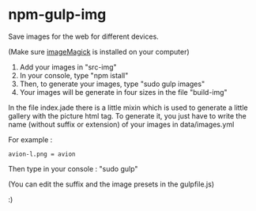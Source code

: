 # npm-gulp-img
Save images for the web for different devices.

(Make sure [imageMagick](http://www.imagemagick.org/script/binary-releases.php) is installed on your computer)

1. Add your images in "src-img"
2. In your console, type "npm istall"
3. Then, to generate your images, type "sudo gulp images"
4. Your images will be generate in four sizes in the file "build-img"

In the file index.jade there is a little mixin which is used to generate a little gallery with the picture html tag.
To generate it, you just have to write the name (without suffix or extension) of your images in data/images.yml

For example :

```
avion-l.png = avion
```

Then type in your console : "sudo gulp"

(You can edit the suffix and the image presets in the gulpfile.js)

:)

